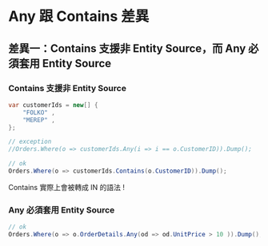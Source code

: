 # Any 跟 Contains 差異

## 差異一：Contains 支援非 Entity Source，而 Any 必須套用 Entity Source

### Contains 支援非 Entity Source

```csharp
var customerIds = new[] {
	"FOLKO"	,
	"MEREP"	,
};

// exception
//Orders.Where(o => customerIds.Any(i => i == o.CustomerID)).Dump();

// ok
Orders.Where(o => customerIds.Contains(o.CustomerID)).Dump();
```

Contains 實際上會被轉成 IN 的語法 !

### Any 必須套用 Entity Source

```csharp
// ok
Orders.Where(o => o.OrderDetails.Any(od => od.UnitPrice > 10 )).Dump();
```
